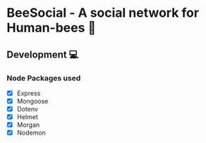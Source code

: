 # BeeSocial - A social network for Human-bees :bee:

## Development :computer:

### Node Packages used
- [x] Express 
- [x] Mongoose
- [x] Dotenv
- [x] Helmet
- [x] Morgan
- [x] Nodemon
